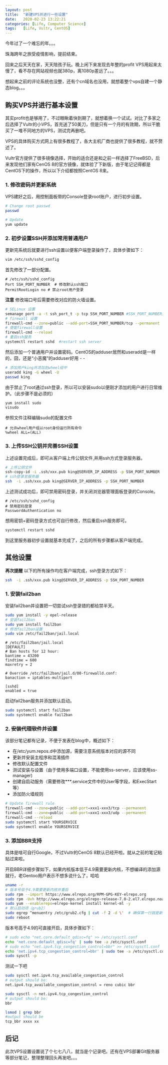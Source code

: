 ```yaml
---
layout: post
title:  "新建VPS并进行一些设置"
date:   2020-02-23 13:22:21
categories: [Life, Computer Science]
tags:   [Life, Vultr, CentOS]
---
```

今年过了一个难忘的年。。。

珠海跨年之旅受疫情影响，提前结束。

回来之后天天在家，天天陪孩子玩。晚上闲下来发现去年整的profit VPS用起来太慢了，看不存在网站视频也就380p，离1080p差远了。。。

想起来之前的评论系统也没整，还有个cn域名也没用，就想着整个vps自建一个静态blog。。。

## 购买VPS并进行基本设置

其实profit也是够用了，不过眼瞅着快到期了，就想着换一个试试。对比了多家之后选择了Vultr的小VPS，首充送了50美刀，但是只有一个月的有效期，所以干脆买了一堆不同地方的VPS，测试完再删吧。

VPS的具体购买方式网上有很多教程了，各大主机厂商也提供了很多教程，就不赘述了。

Vultr官方提供了很多镜像选择，开始的适合还是和之前一样选择了FreeBSD，后来发现他们家有CenOS 8的官方镜像，就体验了下新版，由于笔记记得都是CentOS下的操作，所以以下介绍都按照CentOS 8来。

### 1. 修改密码并更新系统

VPS建好之后，用控制面板带的Console登录root账户，进行初步设置。

```bash
# Change root passwd
passwd

# Update
yum update
```

### 2. 初步设置SSH并添加常用普通用户

更新完系统后就要进行ssh设置以便客户端登录操作了，具体步骤如下：

```bash
vim /etc/ssh/sshd_config
```
首先修改了一部分配置。

```vim
# /etc/ssh/sshd_config
Port SSH_PORT_NUMBER  # 修改默认ssh端口
PermitRootLogin no # 禁止root用户登录
```

**注意** 修改端口号后需要修改对应的防火墙设置。

```bash
# SELinux 设置
semanage port -a -t ssh_port_t -p tcp SSH_PORT_NUMBER #SSH_PORT_NUMBER是上一步设置的ssh端口号
# firewall 设置
firewall-cmd --zone=public --add-port=SSH_PORT_NUMBER/tcp --permanent
# 使能firewall设置
firewall-cmd --reload
# 重启ssh服务
systemctl restart sshd  #restart ssh server
```

然后添加一个普通用户并设置密码。CentOS的adduser居然和useradd是一样的，囧，还是“小恶魔”的adduser好用 - -

```bash
# 添加用户king并添加到wheel组中
useradd king -G wheel -U
passwd king
```

由于禁止了root通过ssh登录，所以可以安装sudo以便刚才添加的用户进行日常维护。（此步骤不是必须的）

```bash
yum install sudo
visudo
```
参照文件注释编辑sudo的配置文件
```vim
# 允许wheel用户组以root身份运行所有命令
%wheel ALL=(ALL)
```
### 3. 上传SSH公钥并完善SSH设置

上述设置完成后，即可从客户端上传公钥文件,并用ssh方式登录服务器。

```bash
# 上传公钥文件
ssh-copy-id -i .ssh/xxx.pub king@SERVER_IP_ADDRESS -p SSH_PORT_NUMBER
# ssh登录至服务器
ssh  -i .ssh/xxx.pub king@SERVER_IP_ADDRESS -p SSH_PORT_NUMBER
```

上述测试成功后，即可禁用密码登录，并关闭浏览器管理面板登录的Console。

```vim
# /etc/ssh/sshd_config
# 禁用密码登录
PasswordAuthentication no
```
想用密钥+密码登录方式也可自行修改，然后重启ssh服务即可。

```bash
systemctl restart sshd
```

到这里服务器初步设置就基本完成了，之后的所有步骤都从客户端完成。

## 其他设置

**再次提醒** 以下的所有操作均在客户端完成，ssh登录方式如下：

```bash
ssh  -i .ssh/xxx.pub king@SERVER_IP_ADDRESS -p SSH_PORT_NUMBER
```

### 1. 安装fail2ban
安装fail2ban并设置把一切尝试ssh登录错的都给禁半天。

```bash
sudo yum install -y epel-release
# 安装fail2ban
sudo yum install fail2ban
# 修改fail2ban设置
sudo vim /etc/fail2ban/jail.local
```
```vim
# /etc/fail2ban/jail.local
[DEFAULT]
# Ban hosts for 12 hour:
bantime = 43200
findtime = 600
maxretry = 2

# Override /etc/fail2ban/jail.d/00-firewalld.conf:
banaction = iptables-multiport

[sshd]
enabled = true
```

启动fail2ban服务并添加默认启动。

```bash
sudo systemctl start fail2ban
sudo systemctl enable fail2ban
```

### 2. ~~安装代理软件并设置~~

该部分笔记都有记录，不便于发表在blog中，概述如下：

+ 在/etc/yum.repos.d中添加源，需要注意系统版本对应的源不同
+ 更新并安装主程序和混淆插件
+ 修改默认配置文件
+ 测试安装与设置（由于使用多端口设置，不能使用ss-server，应该使用ss-manager)
+ 创建自启动服务（需要修改**\*.service文件中的User等字段，和ExecStart等）
+ 添加防火墙规则

```bash
# Update firewall rule
firewall-cmd --zone=public --add-port=xxx1-xxx3/tcp --permanent
firewall-cmd --zone=public --add-port=xxx1-xxx3/udp --permanent
firewall-cmd --reload
sudo systemctl start YOURSERVICE
sudo systemctl enable YOURSERVICE
```

### 3. 添加BBR支持

具体是啥可自行Google，不过Vultr的CenOS 8默认已经开啦。就从之前的笔记粘贴过来啦。

开启BBR详细步骤如下，如果内核版本低于4.9需要更新内核，不想编译的添加源就行，老Gentoo用户表示不想多说什么了，哈哈

```bash
uname -r
# 版本号低于4.9需要更新内核并重启
sudo rpm --import https://www.elrepo.org/RPM-GPG-KEY-elrepo.org
sudo rpm -Uvh http://www.elrepo.org/elrepo-release-7.0-2.el7.elrepo.noarch.rpm
sudo yum --enablerepo=elrepo-kernel install kernel-ml -y
# 默认启动项（grub2）
sudo egrep ^menuentry /etc/grub2.cfg | cut -f 2 -d \'  # 确保第一行就是新版内核并且版本号高于4.9
sudo reboot
```

版本号高于4.9的可直接开启，具体步骤如下：

```bash
# sudo echo "net.core.default_qdisc=fq" >> /etc/sysctl.conf
echo 'net.core.default_qdisc=fq' | sudo tee -a /etc/sysctl.conf
# sudo echo "net.ipv4.tcp_congestion_control=bbr" >> /etc/sysctl.conf
echo 'net.ipv4.tcp_congestion_control=bbr' | sudo tee -a /etc/sysctl.conf
sudo sysctl -p
```

测试一下吧
```bash
sudo sysctl net.ipv4.tcp_available_congestion_control
# output should be:
net.ipv4.tcp_available_congestion_control = reno cubic bbr

sudo sysctl -n net.ipv4.tcp_congestion_control
# output should be:
bbr

lsmod | grep bbr
#output should be
tcp_bbr xxxx xx
```

## 后记

此次VPS设置设置说了个七七八八，就当是个记录吧。还有在VPS部署Git服务器等部分笔记，整理整理回头再发吧。。。


